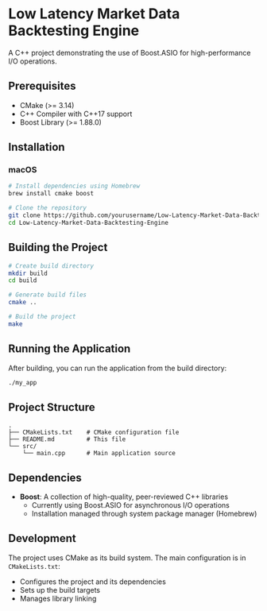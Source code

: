 # Low Latency Market Data Backtesting Engine

A C++ project demonstrating the use of Boost.ASIO for high-performance I/O operations.

## Prerequisites

- CMake (>= 3.14)
- C++ Compiler with C++17 support
- Boost Library (>= 1.88.0)

## Installation

### macOS
```bash
# Install dependencies using Homebrew
brew install cmake boost

# Clone the repository
git clone https://github.com/yourusername/Low-Latency-Market-Data-Backtesting-Engine.git
cd Low-Latency-Market-Data-Backtesting-Engine
```

## Building the Project

```bash
# Create build directory
mkdir build
cd build

# Generate build files
cmake ..

# Build the project
make
```

## Running the Application

After building, you can run the application from the build directory:
```bash
./my_app
```

## Project Structure

```
.
├── CMakeLists.txt    # CMake configuration file
├── README.md         # This file
└── src/
    └── main.cpp      # Main application source
```

## Dependencies

- **Boost**: A collection of high-quality, peer-reviewed C++ libraries
  - Currently using Boost.ASIO for asynchronous I/O operations
  - Installation managed through system package manager (Homebrew)

## Development

The project uses CMake as its build system. The main configuration is in `CMakeLists.txt`:
- Configures the project and its dependencies
- Sets up the build targets
- Manages library linking



